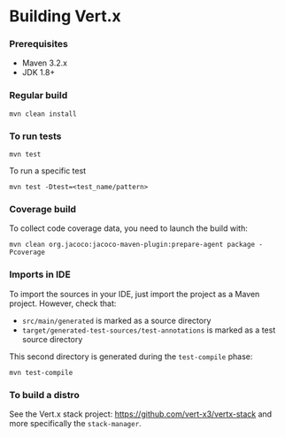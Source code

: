 # Building Vert.x

### Prerequisites

* Maven 3.2.x
* JDK 1.8+

### Regular build

    mvn clean install
    
### To run tests

    mvn test
        
To run a specific test

    mvn test -Dtest=<test_name/pattern>        
    
### Coverage build
    
To collect code coverage data, you need to launch the build with:
    
    mvn clean org.jacoco:jacoco-maven-plugin:prepare-agent package -Pcoverage
    
### Imports in IDE
    
To import the sources in your IDE, just import the project as a Maven project. However, check that:
      
*  `src/main/generated` is marked as a source directory
*  `target/generated-test-sources/test-annotations` is marked as a test source directory
    
This second directory is generated during the `test-compile` phase:
    
    mvn test-compile
    
### To build a distro

See the Vert.x stack project: https://github.com/vert-x3/vertx-stack and more specifically the `stack-manager`.




